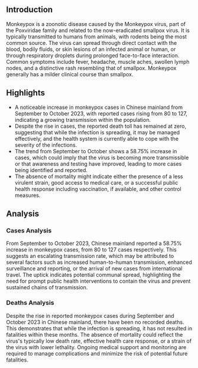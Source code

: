 ## Introduction

Monkeypox is a zoonotic disease caused by the Monkeypox virus, part of the Poxviridae family and related to the now-eradicated smallpox virus. It is typically transmitted to humans from animals, with rodents being the most common source. The virus can spread through direct contact with the blood, bodily fluids, or skin lesions of an infected animal or human, or through respiratory droplets during prolonged face-to-face interaction. Common symptoms include fever, headache, muscle aches, swollen lymph nodes, and a distinctive rash resembling that of smallpox. Monkeypox generally has a milder clinical course than smallpox.

## Highlights

- A noticeable increase in monkeypox cases in Chinese mainland from September to October 2023, with reported cases rising from 80 to 127, indicating a growing transmission within the population. <br/>
- Despite the rise in cases, the reported death toll has remained at zero, suggesting that while the infection is spreading, it may be managed effectively, and the health system is currently able to cope with the severity of the infections. <br/>
- The trend from September to October shows a 58.75% increase in cases, which could imply that the virus is becoming more transmissible or that awareness and testing have improved, leading to more cases being identified and reported. <br/>
- The absence of mortality might indicate either the presence of a less virulent strain, good access to medical care, or a successful public health response including vaccination, if available, and other control measures. <br/>

## Analysis

### Cases Analysis

From September to October 2023, Chinese mainland reported a 58.75% increase in monkeypox cases, from 80 to 127 cases respectively. This suggests an escalating transmission rate, which may be attributed to several factors such as increased human-to-human transmission, enhanced surveillance and reporting, or the arrival of new cases from international travel. The uptick indicates potential communal spread, highlighting the need for prompt public health interventions to contain the virus and prevent sustained chains of transmission.

### Deaths Analysis

Despite the rise in reported monkeypox cases during September and October 2023 in Chinese mainland, there have been no recorded deaths. This demonstrates that while the infection is spreading, it has not resulted in fatalities within these months. The absence of mortality could reflect the virus's typically low death rate, effective health care response, or a strain of the virus with lower lethality. Ongoing medical support and monitoring are required to manage complications and minimize the risk of potential future fatalities.
